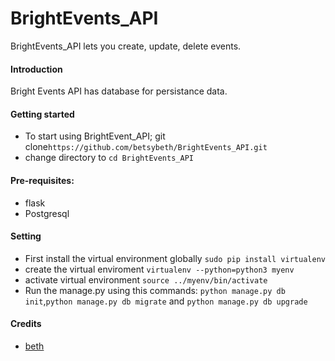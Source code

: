 # BrightEvents_API
BrightEvents_API lets you create, update, delete events.

#### Introduction
 Bright Events API has database for persistance data.


#### Getting started
* To start using BrightEvent_API; git clone`https://github.com/betsybeth/BrightEvents_API.git`
* change directory to `cd BrightEvents_API`

#### Pre-requisites:
* flask
* Postgresql

#### Setting
* First install the virtual environment globally `sudo pip install virtualenv`
* create the virtual enviroment `virtualenv --python=python3 myenv`
* activate virtual environment `source ../myenv/bin/activate`
* Run the manage.py using this commands:
 `python manage.py db init`,`python manage.py db migrate` and `python manage.py db upgrade`

#### Credits
* [beth][1]

[1]: `https://github.com/betsybeth`
